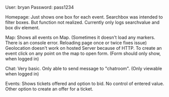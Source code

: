 User: bryan
Password: pass1234

Homepage:
Just shows one box for each event.
Searchbox was intended to filter boxes. But function not realized. Currently only logs searchvalue and box div element.

Map:
Shows all events on Map. (Sometimes it doesn't load any markers. There is an console error. Reloading page once or twice fixes issue)
Geolocation doesn't work on hosted Server because of HTTP.
To create an event click on any point on the map to open form. (Form should only show, when logged in)

Chat:
Very basic. Only able to send message to "chatroom". (Only viewable when logged in)

Events:
Shows tickets offered and option to bid. No control of entered value.
Other option to create an offer for a ticket.
